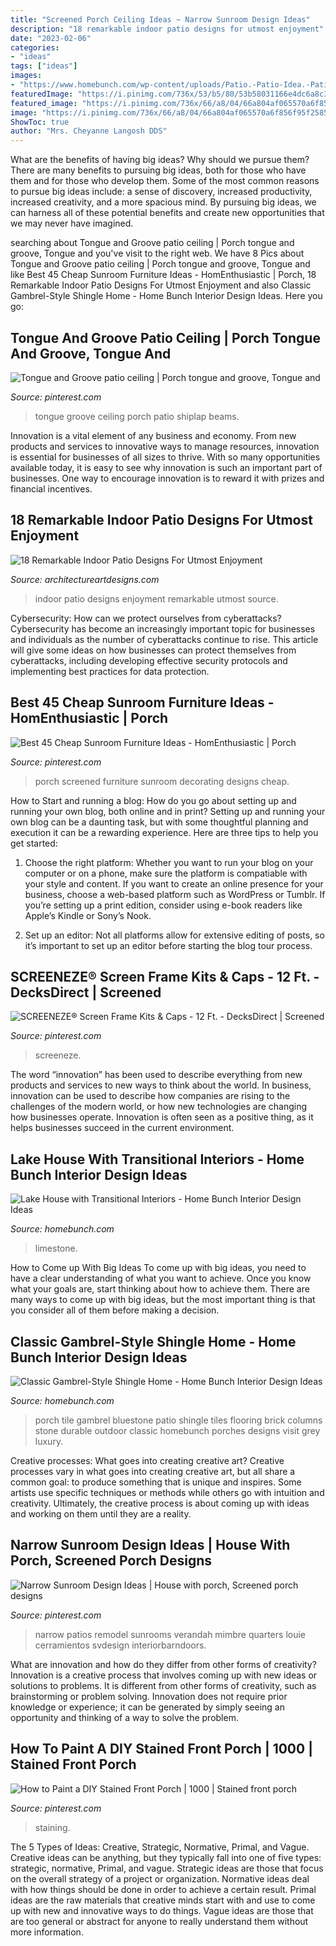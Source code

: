 ```yaml
---
title: "Screened Porch Ceiling Ideas ~ Narrow Sunroom Design Ideas"
description: "18 remarkable indoor patio designs for utmost enjoyment"
date: "2023-02-06"
categories:
- "ideas"
tags: ["ideas"]
images:
- "https://www.homebunch.com/wp-content/uploads/Patio.-Patio-Idea.-Patio-Flooring-is-Indiana-Limestone-full-color-blend.-18x36-and-18x18-pieces.-patio-PatioIdeas-Limestone.jpg"
featuredImage: "https://i.pinimg.com/736x/53/b5/80/53b58031166e4dc6a8c3ef87f961415f.jpg"
featured_image: "https://i.pinimg.com/736x/66/a8/04/66a804af065570a6f856f95f25851076.jpg"
image: "https://i.pinimg.com/736x/66/a8/04/66a804af065570a6f856f95f25851076.jpg"
ShowToc: true
author: "Mrs. Cheyanne Langosh DDS"
---
```



What are the benefits of having big ideas? Why should we pursue them?
There are many benefits to pursuing big ideas, both for those who have them and for those who develop them. Some of the most common reasons to pursue big ideas include: a sense of discovery, increased productivity, increased creativity, and a more spacious mind. By pursuing big ideas, we can harness all of these potential benefits and create new opportunities that we may never have imagined.

	

		
searching about Tongue and Groove patio ceiling | Porch tongue and groove, Tongue and you've visit to the right web. We have 8 Pics about Tongue and Groove patio ceiling | Porch tongue and groove, Tongue and like Best 45 Cheap Sunroom Furniture Ideas - HomEnthusiastic | Porch, 18 Remarkable Indoor Patio Designs For Utmost Enjoyment and also Classic Gambrel-Style Shingle Home - Home Bunch Interior Design Ideas. Here you go:
		
    
## Tongue And Groove Patio Ceiling | Porch Tongue And Groove, Tongue And

<img loading=lazy src="https://i.pinimg.com/736x/53/b5/80/53b58031166e4dc6a8c3ef87f961415f.jpg" onerror="this.onerror=null;this.src='https://tse4.mm.bing.net/th?id=OIP.x1Dgh2vhnECkBc80weQsTgHaJ3&amp;pid=15.1';" alt="Tongue and Groove patio ceiling | Porch tongue and groove, Tongue and">

_Source: pinterest.com_

>tongue groove ceiling porch patio shiplap beams. 

	

Innovation is a vital element of any business and economy. From new products and services to innovative ways to manage resources, innovation is essential for businesses of all sizes to thrive. With so many opportunities available today, it is easy to see why innovation is such an important part of businesses. One way to encourage innovation is to reward it with prizes and financial incentives.

    
## 18 Remarkable Indoor Patio Designs For Utmost Enjoyment

<img loading=lazy src="http://www.architectureartdesigns.com/wp-content/uploads/2016/06/1-26.jpg" onerror="this.onerror=null;this.src='https://tse3.mm.bing.net/th?id=OIP.rRwydddoXA-xUOfr1EcPxAHaF7&amp;pid=15.1';" alt="18 Remarkable Indoor Patio Designs For Utmost Enjoyment">

_Source: architectureartdesigns.com_

>indoor patio designs enjoyment remarkable utmost source. 

	

Cybersecurity: How can we protect ourselves from cyberattacks?
Cybersecurity has become an increasingly important topic for businesses and individuals as the number of cyberattacks continue to rise. This article will give some ideas on how businesses can protect themselves from cyberattacks, including developing effective security protocols and implementing best practices for data protection.

    
## Best 45 Cheap Sunroom Furniture Ideas - HomEnthusiastic | Porch

<img loading=lazy src="https://i.pinimg.com/736x/95/58/da/9558da8e3f1a1026ea9f3ea6b16cf4fc.jpg" onerror="this.onerror=null;this.src='https://tse2.mm.bing.net/th?id=OIP.sPEC6VpdbUfLUP0vsXgleAHaLJ&amp;pid=15.1';" alt="Best 45 Cheap Sunroom Furniture Ideas - HomEnthusiastic | Porch">

_Source: pinterest.com_

>porch screened furniture sunroom decorating designs cheap. 

	

How to Start and running a blog: How do you go about setting up and running your own blog, both online and in print?
Setting up and running your own blog can be a daunting task, but with some thoughtful planning and execution it can be a rewarding experience. Here are three tips to help you get started:
1. Choose the right platform: Whether you want to run your blog on your computer or on a phone, make sure the platform is compatiable with your style and content. If you want to create an online presence for your business, choose a web-based platform such as WordPress or Tumblr. If you’re setting up a print edition, consider using e-book readers like Apple’s Kindle or Sony’s Nook.

2. Set up an editor: Not all platforms allow for extensive editing of posts, so it’s important to set up an editor before starting the blog tour process.

    
## SCREENEZE® Screen Frame Kits &amp; Caps - 12 Ft. - DecksDirect | Screened

<img loading=lazy src="https://i.pinimg.com/736x/66/a8/04/66a804af065570a6f856f95f25851076.jpg" onerror="this.onerror=null;this.src='https://tse1.mm.bing.net/th?id=OIP._o8pCgvikkZQ8JaNZkN4JQHaHa&amp;pid=15.1';" alt="SCREENEZE® Screen Frame Kits &amp; Caps - 12 Ft. - DecksDirect | Screened">

_Source: pinterest.com_

>screeneze. 

	

The word “innovation” has been used to describe everything from new products and services to new ways to think about the world. In business, innovation can be used to describe how companies are rising to the challenges of the modern world, or how new technologies are changing how businesses operate. Innovation is often seen as a positive thing, as it helps businesses succeed in the current environment.

    
## Lake House With Transitional Interiors - Home Bunch Interior Design Ideas

<img loading=lazy src="https://www.homebunch.com/wp-content/uploads/Patio.-Patio-Idea.-Patio-Flooring-is-Indiana-Limestone-full-color-blend.-18x36-and-18x18-pieces.-patio-PatioIdeas-Limestone.jpg" onerror="this.onerror=null;this.src='https://tse3.mm.bing.net/th?id=OIP.3-RXrzap062cjJk2qdjPfQHaLP&amp;pid=15.1';" alt="Lake House with Transitional Interiors - Home Bunch Interior Design Ideas">

_Source: homebunch.com_

>limestone. 

	

How to Come up With Big Ideas
To come up with big ideas, you need to have a clear understanding of what you want to achieve. Once you know what your goals are, start thinking about how to achieve them. There are many ways to come up with big ideas, but the most important thing is that you consider all of them before making a decision.

    
## Classic Gambrel-Style Shingle Home - Home Bunch Interior Design Ideas

<img loading=lazy src="http://www.homebunch.com/wp-content/uploads/2017/05/Bluestone-Porch-Tile.-Bluestone-Porch-Tile.-Bluestone-Porch-Tile.-Bluestone-Porch-Tile.-Bluestone-Porch-Tile-BluestonePorchTile.jpg" onerror="this.onerror=null;this.src='https://tse3.mm.bing.net/th?id=OIP.xAakNdb0f3Uz89fApGApKgHaLH&amp;pid=15.1';" alt="Classic Gambrel-Style Shingle Home - Home Bunch Interior Design Ideas">

_Source: homebunch.com_

>porch tile gambrel bluestone patio shingle tiles flooring brick columns stone durable outdoor classic homebunch porches designs visit grey luxury. 

	

Creative processes: What goes into creating creative art?
Creative processes vary in what goes into creating creative art, but all share a common goal: to produce something that is unique and inspires. Some artists use specific techniques or methods while others go with intuition and creativity. Ultimately, the creative process is about coming up with ideas and working on them until they are a reality.

    
## Narrow Sunroom Design Ideas | House With Porch, Screened Porch Designs

<img loading=lazy src="https://i.pinimg.com/736x/74/59/19/7459198a566769ddcce74eb141c2cf40.jpg" onerror="this.onerror=null;this.src='https://tse1.mm.bing.net/th?id=OIP.6fStGqSoiOC8cZjeYbuR_gAAAA&amp;pid=15.1';" alt="Narrow Sunroom Design Ideas | House with porch, Screened porch designs">

_Source: pinterest.com_

>narrow patios remodel sunrooms verandah mimbre quarters louie cerramientos svdesign interiorbarndoors. 

	

What are innovation and how do they differ from other forms of creativity?
Innovation is a creative process that involves coming up with new ideas or solutions to problems. It is different from other forms of creativity, such as brainstorming or problem solving. Innovation does not require prior knowledge or experience; it can be generated by simply seeing an opportunity and thinking of a way to solve the problem.

    
## How To Paint A DIY Stained Front Porch | 1000 | Stained Front Porch

<img loading=lazy src="https://i.pinimg.com/736x/a4/0f/b5/a40fb5a5868709fba6d196aec255c85f.jpg" onerror="this.onerror=null;this.src='https://tse1.mm.bing.net/th?id=OIP.0a8tAcWOLk2WKkLeAHPwmwHaHa&amp;pid=15.1';" alt="How to Paint a DIY Stained Front Porch | 1000 | Stained front porch">

_Source: pinterest.com_

>staining. 

	

The 5 Types of Ideas: Creative, Strategic, Normative, Primal, and Vague.
Creative ideas can be anything, but they typically fall into one of five types: strategic, normative, Primal, and vague. 
Strategic ideas are those that focus on the overall strategy of a project or organization. Normative ideas deal with how things should be done in order to achieve a certain result. Primal ideas are the raw materials that creative minds start with and use to come up with new and innovative ways to do things. Vague ideas are those that are too general or abstract for anyone to really understand them without more information.

